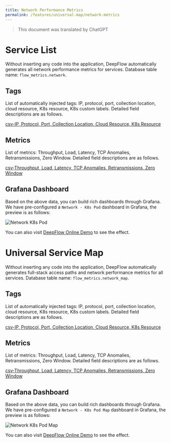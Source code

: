 ```yaml
---
title: Network Performance Metrics
permalink: /features/universal-map/network-metrics
---
```


> This document was translated by ChatGPT

# Service List

Without inserting any code into the application, DeepFlow automatically generates all network performance metrics for services.
Database table name: `flow_metrics.network`.

## Tags

List of automatically injected tags: IP, protocol, port, collection location, cloud resource, K8s resource, K8s custom labels. Detailed field descriptions are as follows.

[csv-IP, Protocol, Port, Collection Location, Cloud Resource, K8s Resource](https://raw.githubusercontent.com/deepflowio/deepflow/main/server/querier/db_descriptions/clickhouse/tag/flow_metrics/network.en)

## Metrics

List of metrics: Throughput, Load, Latency, TCP Anomalies, Retransmissions, Zero Window. Detailed field descriptions are as follows.

[csv-Throughput, Load, Latency, TCP Anomalies, Retransmissions, Zero Window](https://raw.githubusercontent.com/deepflowio/deepflow/main/server/querier/db_descriptions/clickhouse/metrics/flow_metrics/network.en)

## Grafana Dashboard

Based on the above data, you can build rich dashboards through Grafana. We have pre-configured a `Network - K8s Pod` dashboard in Grafana, the preview is as follows:

![Network K8s Pod](https://yunshan-guangzhou.oss-cn-beijing.aliyuncs.com/pub/pic/2022082363044143504e0.png)

You can also visit [DeepFlow Online Demo](https://ce-demo.deepflow.yunshan.net/d/Network_K8s_Pod/network-k8s-pod?var-namespace=deepflow-otel-grpc-demo&from=deepflow-doc) to see the effect.

# Universal Service Map

Without inserting any code into the application, DeepFlow automatically generates full-stack access paths and network performance metrics for all services.
Database table name: `flow_metrics.network_map`.

## Tags

List of automatically injected tags: IP, protocol, port, collection location, cloud resource, K8s resource, K8s custom labels. Detailed field descriptions are as follows.

[csv-IP, Protocol, Port, Collection Location, Cloud Resource, K8s Resource](https://raw.githubusercontent.com/deepflowio/deepflow/main/server/querier/db_descriptions/clickhouse/tag/flow_metrics/network_map.en)

## Metrics

List of metrics: Throughput, Load, Latency, TCP Anomalies, Retransmissions, Zero Window. Detailed field descriptions are as follows.

[csv-Throughput, Load, Latency, TCP Anomalies, Retransmissions, Zero Window](https://raw.githubusercontent.com/deepflowio/deepflow/main/server/querier/db_descriptions/clickhouse/metrics/flow_metrics/network_map.en)

## Grafana Dashboard

Based on the above data, you can build rich dashboards through Grafana. We have pre-configured a `Network - K8s Pod Map` dashboard in Grafana, the preview is as follows:

![Network K8s Pod Map](https://yunshan-guangzhou.oss-cn-beijing.aliyuncs.com/pub/pic/2022082363044143e589f.png)

You can also visit [DeepFlow Online Demo](https://ce-demo.deepflow.yunshan.net/d/Network_K8s_Pod_Map/network-k8s-pod-map?var-namespace=deepflow-otel-grpc-demo&from=deepflow-doc) to see the effect.
